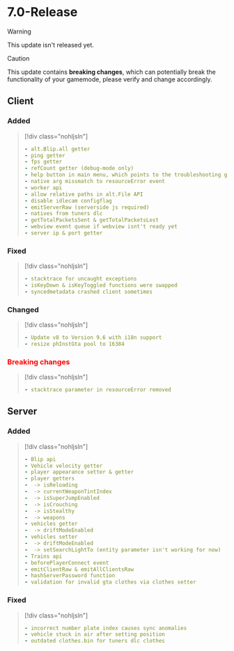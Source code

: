 # 7.0-Release

> [!WARNING]
> This update isn't released yet.

> [!CAUTION]
> This update contains **breaking changes**, which can potentially break the functionality of your gamemode, please verify and change accordingly.

## Client

### Added

> [!div class="nohljsln"]
> ```yaml
> - alt.Blip.all getter
> - ping getter
> - fps getter
> - refCount getter (debug-mode only)
> - help button in main menu, which points to the troubleshooting guide
> - native arg missmatch to resourceError event
> - worker api
> - allow relative paths in alt.File API
> - disable idlecam configflag
> - emitServerRaw (serverside js required)
> - natives from tuners dlc
> - getTotalPacketsSent & getTotalPacketsLost
> - webview event queue if webview isnt't ready yet
> - server ip & port getter
> ```

### Fixed

> [!div class="nohljsln"]
> ```yaml
> - stacktrace for uncaught exceptions
> - isKeyDown & isKeyToggled functions were swapped
> - syncedmetadata crashed client sometimes
> ```

### Changed

> [!div class="nohljsln"]
> ```yaml
> - Update v8 to Version 9.6 with i18n support
> - resize phInstGta pool to 16384
> ```

### <span style="color: red;">Breaking changes</span>

> [!div class="nohljsln"]
> ```yaml
> - stacktrace parameter in resourceError removed
> ```

## Server

### Added

> [!div class="nohljsln"]
> ```yaml
> - Blip api
> - Vehicle velocity getter
> - player appearance setter & getter
> - player getters
> -  -> isReloading
> -  -> currentWeaponTintIndex
> -  -> isSuperJumpEnabled
> -  -> isCrouching
> -  -> isStealthy
> -  -> weapons
> - vehicles getter
> -  -> driftModeEnabled
> - vehicles setter
> -  -> driftModeEnabled
> -  -> setSearchLightTo (entity parameter isn't working for now)
> - Trains api
> - beforePlayerConnect event
> - emitClientRaw & emitAllClientsRaw
> - hashServerPassword function
> - validation for invalid gta clothes via clothes setter
> ```

### Fixed

> [!div class="nohljsln"]
> ```yaml
> - incorrect number plate index causes sync anomalies
> - vehicle stuck in air after setting position
> - outdated clothes.bin for tuners dlc clothes
> ```